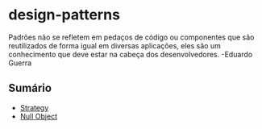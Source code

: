 # design-patterns

Padrões não se refletem em pedaços de código ou componentes que são reutilizados de forma igual em diversas aplicações, eles são um conhecimento que deve estar na cabeça dos desenvolvedores. -Eduardo Guerra

## Sumário

* [Strategy](https://github.com/barbara-oliveira/design-patterns/tree/master/DesignPatterns/src/com/br/exemplo/strategy)
* [Null Object](https://github.com/barbara-oliveira/design-patterns/tree/master/DesignPatterns/src/com/br/exemplo/nullobject)
